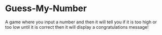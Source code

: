 # Guess-My-Number

A game where you input a number and then it will tell you if it is too high or too low until it is correct then it will display a congratulations message!
